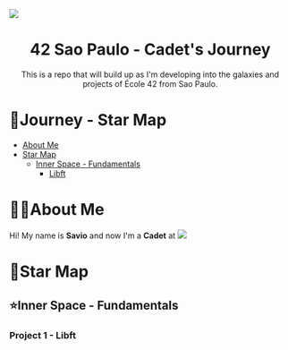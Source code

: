 <img class='center' src='https://static.wixstatic.com/media/1b540d_68ddbf4ef75540a1bc3f21471d250df4~mv2.png/v1/fill/w_800,h_277,al_c/1b540d_68ddbf4ef75540a1bc3f21471d250df4~mv2.png'>
<h1 align='center'>
    42 Sao Paulo - Cadet's Journey
</h1>
<p align='center'>
    This is a repo that will build up as I'm developing into the galaxies and projects of École 42 from Sao Paulo.
</p>

👾Journey - Star Map
=================
<!--ts-->
   * [About Me](#about-me)
   * [Star Map](#star-map)
        * [Inner Space - Fundamentals](#inner-space---fundamentals)
            * [Libft](#project-1---libft)
<!--te-->

# 🧑‍🚀About Me
<p>
    Hi! My name is <b>Savio</b> and now I'm a <b>Cadet</b> at <img src = 'https://img.shields.io/static/v1?label=SP&message=42SaoPaulo&color=white&style=flat-square&logo=42'>
</p>

# 🌠Star Map

## ⭐Inner Space - Fundamentals

### Project 1 - Libft
